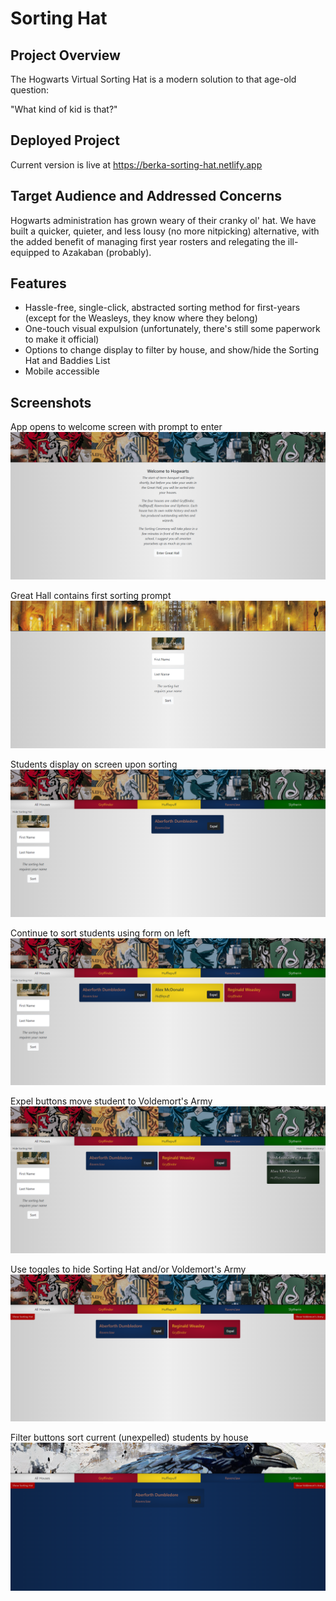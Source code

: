 # Sorting Hat

## Project Overview
The Hogwarts Virtual Sorting Hat is a modern solution to that age-old question:

"What kind of kid is that?"

## Deployed Project
Current version is live at https://berka-sorting-hat.netlify.app

## Target Audience and Addressed Concerns
Hogwarts administration has grown weary of their cranky ol' hat. We have built a quicker, quieter, and less lousy (no more nitpicking) alternative, with the added benefit of managing first year rosters and relegating the ill-equipped to Azakaban (probably). 

## Features
- Hassle-free, single-click, abstracted sorting method for first-years (except for the Weasleys, they know where they belong)
- One-touch visual expulsion (unfortunately, there's still some paperwork to make it official)
- Options to change display to filter by house, and show/hide the Sorting Hat and Baddies List
- Mobile accessible

## Screenshots
App opens to welcome screen with prompt to enter
![Welcome Screen](/Sorting%20Hat%20Images/Welcome.png)

Great Hall contains first sorting prompt
![Great Hall](/Sorting%20Hat%20Images/Great%20Hall.png)

Students display on screen upon sorting
![First Sort](/Sorting%20Hat%20Images/First%20Sort.png)

Continue to sort students using form on left
![Multiple Students](/Sorting%20Hat%20Images/Multiple%20Sort.png)

Expel buttons move student to Voldemort's Army
![Expel](/Sorting%20Hat%20Images/Expel.png)

Use toggles to hide Sorting Hat and/or Voldemort's Army
![Toggle](/Sorting%20Hat%20Images/Toggle.png)

Filter buttons sort current (unexpelled) students by house
![Filter](/Sorting%20Hat%20Images/Filter.png)
